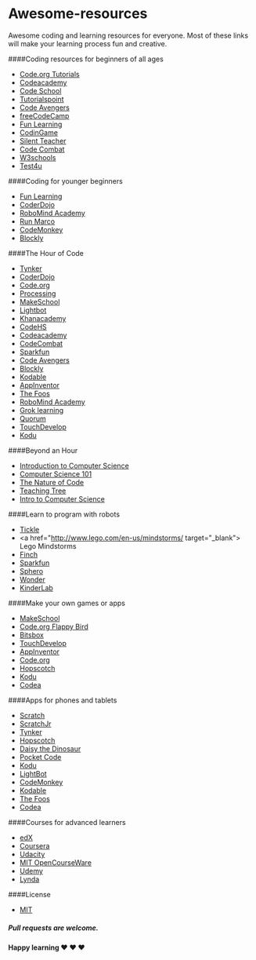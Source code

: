 # Awesome-resources

Awesome coding and learning resources for everyone. 
Most of these links will make your learning process fun and creative.

####Coding resources for beginners of all ages 

+ <a href="https://code.org/" target="_blank"> Code.org Tutorials </a> 
+ <a href="https://www.codecademy.com/" target="_blank"> Codeacademy </a>
+ <a href="https://www.codeschool.com/" target="_blank"> Code School </a>
+ <a href="http://www.tutorialspoint.com/" target="_blank"> Tutorialspoint </a>
+ <a href="https://www.codeavengers.com/" target="_blank"> Code Avengers </a>
+ <a href="http://www.freecodecamp.com/" target="_blank"> freeCodeCamp </a>
+ <a href="http://www.funlearning.com/" target="_blank"> Fun Learning </a>
+ <a href="https://www.codingame.com/" target="_blank"> CodinGame </a>
+ <a href="http://silentteacher.toxicode.fr/" target="_blank"> Silent Teacher </a>
+ <a href="https://codecombat.com/" target="_blank"> Code Combat </a>
+ <a href="http://www.w3schools.com/" target="_blank"> W3schools </a>
+ <a href="https://www.test4u.eu/" target="_blank"> Test4u </a>

####Coding for younger beginners 

+ <a href="http://www.funlearning.com/" target="_blank"> Fun Learning </a>
+ <a href="http://kata.coderdojo.com/wiki/Learning_Resource" target="_blank"> CoderDojo </a>
+ <a href="https://www.robomindacademy.com/" target="_blank"> RoboMind Academy </a>
+ <a href="https://www.allcancode.com/" target="_blank"> Run Marco </a>
+ <a href="https://www.playcodemonkey.com/" target="_blank"> CodeMonkey </a>
+ <a href="https://blockly-games.appspot.com/" target="_blank"> Blockly </a>

####The Hour of Code

+ <a href="https://www.tynker.com/hour-of-code/" target="_blank"> Tynker </a>
+ <a href="https://scratch.mit.edu/hoc2014/" target="_blank"> CoderDojo </a>
+ <a href="https://studio.code.org/hoc/1" target="_blank"> Code.org </a>
+ <a href="http://hello.processing.org/editor/" target="_blank"> Processing </a>
+ <a href="https://www.makeschool.com/build-an-iphone-game-in-your-browser" target="_blank"> MakeSchool </a>
+ <a href="http://lightbot.com/hoc2014.html" target="_blank"> Lightbot </a>
+ <a href="https://www.khanacademy.org/computing/hour-of-code/hour-of-code-tutorial/v/welcome-hour-of-code" target="_blank"> Khanacademy </a>
+ <a href="https://codehs.com/hourofcode/karel/1?start/" target="_blank"> CodeHS </a>
+ <a href="https://www.codecademy.com/courses/hour-of-code/0/1/" target="_blank"> Codeacademy </a>
+ <a href="http://codecombat.com/?hour_of_code=true" target="_blank"> CodeCombat </a>
+ <a href="http://sparkfun.codepops.com/#0/" target="_blank"> Sparkfun </a>
+ <a href="https://www.codeavengers.com/javascript/100#1.1" target="_blank"> Code Avengers </a>
+ <a href="https://blockly-games.appspot.com/maze/" target="_blank"> Blockly </a>
+ <a href="https://www.kodable.com/hour-of-code/" target="_blank"> Kodable </a>
+ <a href="http://appinventor.mit.edu/explore/hour-of-code.html" target="_blank"> AppInventor </a>
+ <a href="http://www.thefoos.com/hourofcode/" target="_blank"> The Foos </a> 
+ <a href="https://www.robomindacademy.com//go/navigator/storylines?course=HourOfCode" target="_blank"> RoboMind Academy </a> 
+ <a href="https://groklearning.com/hoc-2014/" target="_blank"> Grok learning </a> 
+ <a href="http://quorumlanguage.com/documents/hourofcode/part1.php" target="_blank"> Quorum </a> 
+ <a href="https://www.touchdevelop.com/hourofcode2" target="_blank"> TouchDevelop </a> 
+ <a href="http://www.kodugamelab.com/hour-of-code/" target="_blank"> Kodu </a>

####Beyond an Hour

+ <a href="https://www.edx.org/course/introduction-computer-science-harvardx-cs50x/" target="_blank"> Introduction to Computer Science </a>
+ <a href="https://www.coursera.org/course/cs101/" target="_blank"> Computer Science 101 </a>
+ <a href="https://vimeo.com/channels/natureofcode/" target="_blank"> The Nature of Code </a>
+ <a href="http://www.teachingtree.co/" target="_blank"> Teaching Tree </a>
+ <a href="https://www.udacity.com/course/cs101" target="_blank"> Intro to Computer Science </a>

####Learn to program with robots

+ <a href="https://tickleapp.com/en-us/" target="_blank"> Tickle </a>
+ <a href="http://www.lego.com/en-us/mindstorms/ target="_blank"> Lego Mindstorms </a> 
+ <a href="http://www.finchrobot.com/" target="_blank"> Finch </a> 
+ <a href="http://sparkfun.codepops.com/#0/" target="_blank"> Sparkfun </a> 
+ <a href="http://www.sphero.com/education/" target="_blank"> Sphero </a> 
+ <a href="https://www.makewonder.com/" target="_blank"> Wonder </a> 
+ <a href="http://kinderlabrobotics.com/" target="_blank"> KinderLab </a> 

####Make your own games or apps

+ <a href="https://www.makeschool.com/build-an-iphone-game-in-your-browser" target="_blank"> MakeSchool </a>
+ <a href="https://studio.code.org/flappy/1" target="_blank"> Code.org Flappy Bird</a>
+ <a href="https://bitsbox.com/index.html#hoc" target="_blank"> Bitsbox </a>
+ <a href="https://www.touchdevelop.com/hourofcode2" target="_blank"> TouchDevelop </a>
+ <a href="http://appinventor.mit.edu/explore/hour-of-code.html" target="_blank"> AppInventor </a>
+ <a href="https://studio.code.org/s/playlab/stage/1/puzzle/1" target="_blank"> Code.org </a>
+ <a href="https://www.gethopscotch.com/" target="_blank">  Hopscotch </a>
+ <a href="http://www.kodugamelab.com/" target="_blank"> Kodu </a>
+ <a href="http://twolivesleft.com/Codea/" target="_blank"> Codea </a>

####Apps for phones and tablets

+ <a href="https://scratch.mit.edu/" target="_blank"> Scratch </a>
+ <a href="http://www.scratchjr.org/" target="_blank"> ScratchJr </a>
+ <a href="https://www.tynker.com/" target="_blank"> Tynker </a>
+ <a href="https://www.gethopscotch.com/" target="_blank">  Hopscotch </a>
+ <a href="http://www.daisythedinosaur.com/" target="_blank">  Daisy the Dinosaur </a>
+ <a href="https://share.catrob.at/pocketcode/" target="_blank">  Pocket Code </a>
+ <a href="http://www.kodugamelab.com/" target="_blank"> Kodu </a>
+ <a href="http://lightbot.com/hocflash.html" target="_blank"> LightBot </a>
+ <a href="https://www.playcodemonkey.com/" target="_blank"> CodeMonkey </a>
+ <a href="https://www.kodable.com/" target="_blank"> Kodable </a> 
+ <a href="http://thefoos.com/" target="_blank"> The Foos </a>
+ <a href="http://twolivesleft.com/Codea/" target="_blank"> Codea </a>

####Courses for advanced learners

+ <a href="https://www.edx.org/course-list/allschools/computer-science/allcourses" target="_blank"> edX </a>
+ <a href="https://www.coursera.org/courses?orderby=upcoming&cats=cs-programming" target="_blank"> Coursera </a>
+ <a href="https://www.udacity.com/courses#!/all" target="_blank"> Udacity </a>
+ <a href="http://ocw.mit.edu/courses/electrical-engineering-and-computer-science/" target="_blank"> MIT OpenCourseWare </a>
+ <a href="https://www.udemy.com/courses/" target="_blank"> Udemy </a>
+ <a href="http://www.lynda.com/Developer-training-tutorials/50-0.html/" target="_blank"> Lynda </a>

####License

+ <a href="https://github.com/dreamtocode/awesome-resources/blob/master/LICENSE/"> MIT </a>

##### Pull requests are welcome. 
**Happy learning ♥ ♥ ♥**
